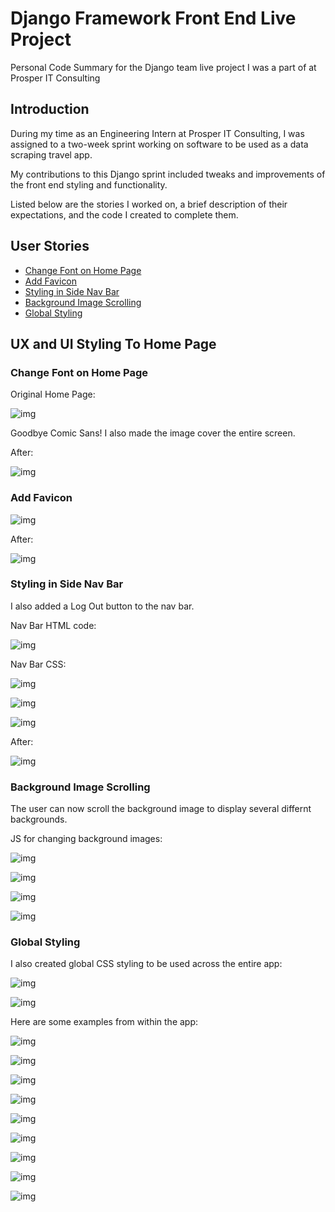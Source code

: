 # Django Framework Front End Live Project



Personal Code Summary for the Django team live project I was a part of at Prosper IT Consulting

## Introduction

During my time as an Engineering Intern at Prosper IT Consulting, I was assigned to a two-week sprint working on software to be used as a data scraping travel app.  

My contributions to this Django sprint included tweaks and improvements of the front end styling and functionality.  

Listed below are the stories I worked on, a brief description of their expectations, and the code I created to complete them.

## User Stories

- [Change Font on Home Page](#change-font-on-home-page)
- [Add Favicon](#add-favicon)
- [Styling in Side Nav Bar](#syling-in-side-nav-bar)
- [Background Image Scrolling](#background-image-scrolling)
- [Global Styling](#global-styling)





## UX and UI Styling To Home Page



### Change Font on Home Page

Original Home Page:

![img](images/HvXvNOaiuvcI2RL70Q6l7Td4Fqfp3KmHjSXwcU_I1v_LaYDQXJN1QXvmqFcypcOQJWFax0R4-q7jPJZ0lfO9RWksduaU3Gp0KV4_fRex3Ua5qDifnSPnPAGQu20bflzqiI5kS_x-.png)





Goodbye Comic Sans! I also made the image cover the entire screen.

After:

![img](images/Iw-gHVWUVJL9QfL8RlURaALAcf1ENhCueGz2qkvHhHORz7EoNymGfl83EmJoOCQq6CHpj3BDQrYJYfG9amV5sCwxi5XLYZOLMkQi5E8iob6dYRWUc6Vo2iJnoBuNJp_ykshhatKT.png)





### Add Favicon

![img](images/UTsdciZaAtGO21dgKO87ESBQwJnAdbfRFusX916RAqC87-khaMSmBQGECyyIPNGUsDwKjiqvcOLW_J2iHP2WFxHCn8Hw8gz4ZGTLZy98VkLa3OpdA8X-x9VoKPmATcg5dSfuJLSQ-20191009141500587.png)



After:

![img](images/pOdoUNpckP_ODXkDyIiNCEUUa889n0ayqo88BsWJ0h8RRH_kfvhHl_Yh326fjVvD35ooCT0c5WwDtharTOmtofBS-3GsyZ77Z_Q1xQB_bKs3WY0T66vNDDGHg6v0wHySxRYKnCeP.png)





### Styling in Side Nav Bar

I also added a Log Out button to the nav bar.

Nav Bar HTML code:

![img](images/2duNNS98HYk2En-fakvjH-bY1aMbTJGnzLpfvWZE6W05XDj8zuMJQUPH7MG0BYxZc8JcUpkmja6ESTTl7ulGdzEss8TpUTE-7RhgYIDMljPhOFVR_CjBGfnyqx_sbvO7TnIq0hBk.png)



Nav Bar CSS:



![img](images/F-dodJt6r0jclgaX1FtAJWcl6wQ3ri7WF2_pV2xg-9h0ysFxELdsrQlQJYo33u5w18NHKcs8U_fUfM8cg01ne8quVreft6lmwCj0qr5Zz0EH3w-oUDFO4y6r41AKXPD8b7QlVQzK.png)

![img](images/a9GZzNzrx0lwKWzN881PkNLYpbFIn2vi9etcUY5UKWxGd1yeJQ00mzQozCgmWQUGjuxRz02bZ0V32tdlb1MJPMZyD_vAvILU4cBdE0F_QpnPcv2vcLHh-EPgrzctYMxqNl10WdSt.png)

![img](images/UjRR159a8pPYF80KXVny9RmaSTUl7BS67yDsXjUTFrq1PJw-gRCzVn2H78HNpCkqrZNyft-dZn-4TYkDlv6jKlg4rdTNFtLpceCSLO6Ntwv_Kqght0N91bKD7QNwzaASNY4CeKyR.png)







After:

![img](images/ADuz_5kqIVavD8V8ACbR4o-wf3Cil9Ue3oicyh6ZwCiBu9780w-pnerfT8FMkMh_T-JfFDlO2rGfVlZ5c1p7agPkxJ3dyKBlhtXFk2uLKS8NlSzlHNHJ_IDsRjDvEHQi1JDuYkBh.png)





### Background Image Scrolling

The user can now scroll the background image to display several differnt backgrounds.

JS for changing background images:

![img](images/_d_Q25_Rwiuv6tmHxeHEhFoLr60O0_hRy27497AJ5FZK8SigPjWuXlgKT04GRm5BjpTOYfTMFynR-GxHDKCMPjoGYR7Yxa_bR7hDukKdCW97eCRmVOED6K_JkNLSTt2V8AmtUMr3.png)





![img](images/C4CVl70EE3FkN1lGxMiMGqKJzNDl7lWTT6HKR3-qRYbZLZeGOEY2o_s7On6hyHnBiE_ab8YMQT6I8Ecjnh-LMqJWJEps_CgXqq1aN1GBnq0GTky-GtgITB8n3QVd4OjRdZD0Hcya.png)



![img](images/8n088Nedp2EFALdo-5KJ78oCzzwIaju_Ori0rX33fYlwyXx39wDNyIsEtPrQVVEdWEkFYq5RwQT3PsmEl1jsE5V_PZSpVlIZpKfxZpfIy4zA5_GviSgharATM9WTJXLxv_nS_iDE.png)

![img](images/81E54DxS7w8utxtFH0qoTmkHNKz1meD0XVjoxEwuL5wgfPc5GAnfJPphx2hcAPhNIC8tSZl_szVnPXLzFHgz3m7g8d7pnWFj3WtBrFmKuo84sM7mBPVfWLfEui85vQefFYcI8VAg.png)



### Global Styling

I also created global CSS styling to be used across the entire app:

![img](images/18i1NOJUTZMl-Lg0wR0oCi8TqoAm3pQG6ZaSsX_pfuFZ5UWbl38YCDkaMz93G0jVLlHvhcTWq0lgqpIMCG4NWJGguYINUmlhzBgDN31lWji4qpgLGOjnWALJfnK_dJU-xIkcH5uI-20191009155046334.png)

![img](images/xIqPfxUGcKwZWvoYq-URTU_TS4iUHe6Sl6g1lQSTQiDong9OcmGfuuNshgnCtEyyRqLwDJa6yfVqSZAybSpMZoHd077XqFUFr-OUF_hlOc4Xt6tNSikp4dkU02KKKLuANisvth98-20191009155002487.png)



Here are some examples from within the app:

![img](images/JCbyZMj7Mr8jpaeORdT6FE6-rK1DttUUzp6QhgFB1jYsFXY3KKnB27dm5c3SHPxI2MIMnjjx-fZzLZEXI75lWZDK--tB4ht7YgywiG9zM0MEH28K-lM_TtG2gIpgGJQXXppU275g.png)



![img](images/LLHSQNN64OwYsL9fI9YeEh11hA1d0TA3xRyR4Aywy9sB3MsfXn9YcCAkt06pf3jA1iYyQ3uYrz-_hqHkLOls4Fk-kOn7cxrqwp1sEVGdeyR9ulh30RaXxNpBQ_qSFBS0rcxMkU9R.png)



![img](images/2BdTy6vDsATtG7BeM__ugVxqj41KueDloSaQ8OUopt0hFHGmYAYtt_ZrDlQjWRsr4XH7FmC-G7myuLwBMTylUWIYXrDFZx8UmVAecJCEUzonOa4Dvb2M5p_jz8SjuL9lztND7DDZ.png)



![img](images/HGu_vXkd2ZYVC4ZeRrITbtpYqipn6pFfkkh552kRrc44ibIL7n7YbpnSc3jT4VlNB7oepgj6gjM3evjjN3doOlSC5Gn_6-RqFlEJblZ_Uj1r1mHK4UhGd8gHyMKsM1S4zelN4_Zk.png)



![img](images/ekjzJMGaehfN5t_VYnp_VY3iNcVqlAvvhqCs2SyLCgo8u9w_5BhK6yfDEpgK5A_29EStAE10sOGcT2z4myXOBGjfvpoCacCS-pokupvVY97-9UKRNi-xOhKMTJEW_HX3cnFsRRY1.png)



![img](images/QUZXSn2Ly1a5NkLg1WBzoYo5TJPouDG0SAkLOkGgupMC7UehQxKlLKIuVmIkrzrqtz7WjE_hHwEPVy5ElR_Jf0dtEhc-L14759cBMcEetV-kUeY-qkmuq8kpjSJoXvnCxzONj1Y1.png)



![img](images/rY4_8tp4ybzIwU5gok4rx7mKRDe7rZKVRJqMZ-Whw5khDWfCSMubrW7XXdsRFQYApf5Frf_WAJzZ7pArTdi7_ePWhlcpTNFHrrBYC4n-ct7OuzSRcpp4rvXUPweWNBJCqibGc2jz.png)



![img](images/QJo4o8XunjANWRIshQWYrlYMT5uPHfLEp_HXH5LSpUbAiIvOLOyIq0D5AnuaGlrRC7lV8KiG7W77WHOQFprXZ-k2OXtwTaCjS-krl8LGTmItoke14IpCBooeX7QlRgOuJzwHoaz7.png)



![img](images/6zOb6D1R8uTC9xPTgjhOy3IJVVy6FeRPVgjAaotrBgF17UnKyvIudh2jv9Y4UHvrwIpVGo589YTzwCQ04kZpI6a-fawzjbUCqFQ6pqOOIx03Meejw9_z_8PaNFm9xzN80M1Ux_VV.png)
